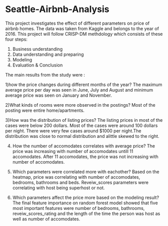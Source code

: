 # Seattle-Airbnb-Analysis

This project investigates the effect of different parameters on price of airbnb homes. The data was taken from Kaggle and belongs to the year of 2016. This project will follow CRISP-DM methdology which consists of these four steps:

1) Business understanding
2) Data understanding and preparing
3) Modeling
4) Evaluation & Conclusion


The main results from the study were :

1)how the price changes during different months of the year?
The maximum average price per day was seen in June, July and August and minimum average price was seen on January and November.

2)What kinds of rooms were more observed in the postings?
Most of the posting were entire home/apartments.

3)How was the distribution of listing prices?
The listing prices in most of the cases were below 200 dollars. Most of the cases were around 100 dollars per night. There were very few cases around $1000 per night.The distribution was close to normal distribution and alittle skewed to the right.

4) How the number of accomodates correlates with average price?
The price was increasing with number of accomodates untill 11 accomodates. After 11 accomodates, the price was not increasing with number of accomodates.

5) Which parameters were correlated more with eachother?
Based on the heatmap, price was correlating with number of accomodates, bedrooms, bathrooms and beds. Reveiw_scores parameters were correlating with host being superhost or not.

6) Which parameters affect the price more based on the modeling result?
The final feature importance on random forest model showed that five most important features were number of bedrooms, bathrooms, reveiw_scores_rating and the length of the time the person was host as well as number of accomodates.
